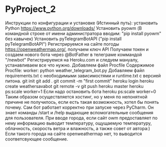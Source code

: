 # PyProject_2
Инструкции по конфигурации и установке (Истинный путь):
установить Python https://www.python.org/downloads/
Установить pyowm (В командной строке от имени администратора вводим: "pip install pyowm" без кавычек)
Установить pyTelegramBotAPI ("pip install pyTelegramBotAPI")
Регистрируемся на сайте погоды https://openweathermap.org/, получаем ключ API
Получаем токен и создаем нового бота через @BotFather в телеграме коммандой "/newbot"
Регистрируемся на Heroku.com и следуем мануалу, устанавливаем все что нужно.
Добавляем файл Procfile
Содержимое Procfile: worker: python weather_telegram_bot.py
Добавляем файл requirements.txt с необходимыми зависимостями и runtime.txt с версией питона.
git init
git add .
git commit -m "first commit"
heroku login
heroku create weathersavabot
git remote -v
git push heroku master
heroku ps:scale worker=1
Если надо остановить бота
heroku ps:scale worker=0
Таким образом осуществляется хостинг, но у меня по непонятной причине не получилось, если есть такая возможность, хотел бы понять почему.
Сам бот работает корректно при запуске через PyCharm. Он знает команды /start и /help выдающие вспомогательные сообщения для пользователя. При вводе города, если сайт owm предоставляет по нему информацию выводит температуру, ощущаемую температуру, облачность, скорость ветра и влажность, а также совет от автора:) Если такого города на сайте openweathermap нет, то выводится соответсвующее сообщение.
